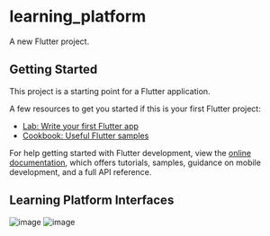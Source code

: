 # learning_platform

A new Flutter project.

## Getting Started

This project is a starting point for a Flutter application.

A few resources to get you started if this is your first Flutter project:

- [Lab: Write your first Flutter app](https://docs.flutter.dev/get-started/codelab)
- [Cookbook: Useful Flutter samples](https://docs.flutter.dev/cookbook)

For help getting started with Flutter development, view the
[online documentation](https://docs.flutter.dev/), which offers tutorials,
samples, guidance on mobile development, and a full API reference.

## Learning Platform Interfaces
![image](https://github.com/user-attachments/assets/8688c7af-c549-4c00-97e7-219139fe7737)
![image](https://github.com/user-attachments/assets/82a4395e-9f4a-4662-9d89-4f864b2bebeb)

